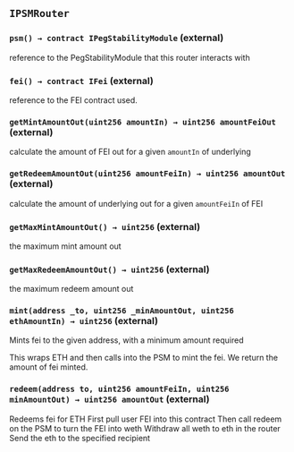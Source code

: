 ## `IPSMRouter`






### `psm() → contract IPegStabilityModule` (external)

reference to the PegStabilityModule that this router interacts with



### `fei() → contract IFei` (external)

reference to the FEI contract used.



### `getMintAmountOut(uint256 amountIn) → uint256 amountFeiOut` (external)

calculate the amount of FEI out for a given `amountIn` of underlying



### `getRedeemAmountOut(uint256 amountFeiIn) → uint256 amountOut` (external)

calculate the amount of underlying out for a given `amountFeiIn` of FEI



### `getMaxMintAmountOut() → uint256` (external)

the maximum mint amount out



### `getMaxRedeemAmountOut() → uint256` (external)

the maximum redeem amount out



### `mint(address _to, uint256 _minAmountOut, uint256 ethAmountIn) → uint256` (external)

Mints fei to the given address, with a minimum amount required


This wraps ETH and then calls into the PSM to mint the fei. We return the amount of fei minted.


### `redeem(address to, uint256 amountFeiIn, uint256 minAmountOut) → uint256 amountOut` (external)

Redeems fei for ETH
First pull user FEI into this contract
Then call redeem on the PSM to turn the FEI into weth
Withdraw all weth to eth in the router
Send the eth to the specified recipient







